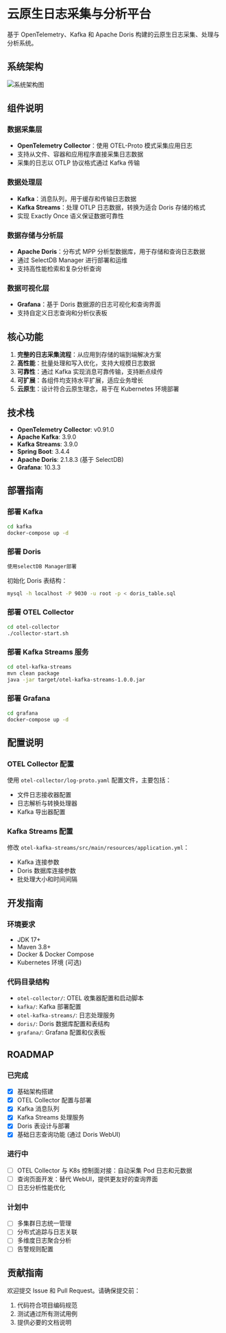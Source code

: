 # 云原生日志采集与分析平台

基于 OpenTelemetry、Kafka 和 Apache Doris 构建的云原生日志采集、处理与分析系统。

## 系统架构

![系统架构图](docs/log.jpg)

## 组件说明

### 数据采集层
- **OpenTelemetry Collector**：使用 OTEL-Proto 模式采集应用日志
- 支持从文件、容器和应用程序直接采集日志数据
- 采集的日志以 OTLP 协议格式通过 Kafka 传输

### 数据处理层
- **Kafka**：消息队列，用于缓存和传输日志数据
- **Kafka Streams**：处理 OTLP 日志数据，转换为适合 Doris 存储的格式
- 实现 Exactly Once 语义保证数据可靠性

### 数据存储与分析层
- **Apache Doris**：分布式 MPP 分析型数据库，用于存储和查询日志数据
- 通过 SelectDB Manager 进行部署和运维
- 支持高性能检索和复杂分析查询

### 数据可视化层
- **Grafana**：基于 Doris 数据源的日志可视化和查询界面
- 支持自定义日志查询和分析仪表板

## 核心功能

1. **完整的日志采集流程**：从应用到存储的端到端解决方案
2. **高性能**：批量处理和写入优化，支持大规模日志数据
3. **可靠性**：通过 Kafka 实现消息可靠传输，支持断点续传
4. **可扩展**：各组件均支持水平扩展，适应业务增长
5. **云原生**：设计符合云原生理念，易于在 Kubernetes 环境部署

## 技术栈

- **OpenTelemetry Collector**: v0.91.0
- **Apache Kafka**: 3.9.0
- **Kafka Streams**: 3.9.0
- **Spring Boot**: 3.4.4
- **Apache Doris**: 2.1.8.3 (基于 SelectDB)
- **Grafana**: 10.3.3

## 部署指南

### 部署 Kafka

```bash
cd kafka
docker-compose up -d
```

### 部署 Doris

```bash
使用selectDB Manager部署
```

初始化 Doris 表结构：

```bash
mysql -h localhost -P 9030 -u root -p < doris_table.sql
```

### 部署 OTEL Collector

```bash
cd otel-collector
./collector-start.sh
```

### 部署 Kafka Streams 服务

```bash
cd otel-kafka-streams
mvn clean package
java -jar target/otel-kafka-streams-1.0.0.jar
```

### 部署 Grafana

```bash
cd grafana
docker-compose up -d
```

## 配置说明

### OTEL Collector 配置

使用 `otel-collector/log-proto.yaml` 配置文件，主要包括：
- 文件日志接收器配置
- 日志解析与转换处理器
- Kafka 导出器配置

### Kafka Streams 配置

修改 `otel-kafka-streams/src/main/resources/application.yml`：
- Kafka 连接参数
- Doris 数据库连接参数
- 批处理大小和时间间隔

## 开发指南

### 环境要求

- JDK 17+
- Maven 3.8+
- Docker & Docker Compose
- Kubernetes 环境 (可选)

### 代码目录结构

- `otel-collector/`: OTEL 收集器配置和启动脚本
- `kafka/`: Kafka 部署配置
- `otel-kafka-streams/`: 日志处理服务
- `doris/`: Doris 数据库配置和表结构
- `grafana/`: Grafana 配置和仪表板

## ROADMAP

### 已完成
- [x] 基础架构搭建
- [x] OTEL Collector 配置与部署
- [x] Kafka 消息队列
- [x] Kafka Streams 处理服务
- [x] Doris 表设计与部署
- [x] 基础日志查询功能 (通过 Doris WebUI)

### 进行中
- [ ] OTEL Collector 与 K8s 控制面对接：自动采集 Pod 日志和元数据
- [ ] 查询页面开发：替代 WebUI，提供更友好的查询界面
- [ ] 日志分析性能优化

### 计划中

- [ ] 多集群日志统一管理
- [ ] 分布式追踪与日志关联
- [ ] 多维度日志聚合分析
- [ ] 告警规则配置

## 贡献指南

欢迎提交 Issue 和 Pull Request。请确保提交前：
1. 代码符合项目编码规范
2. 测试通过所有测试用例
3. 提供必要的文档说明
